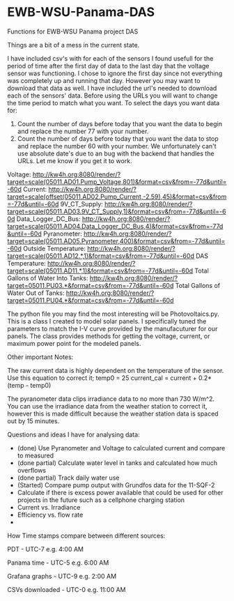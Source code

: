 # EWB-WSU-Panama-DAS
Functions for EWB-WSU Panama project DAS

Things are a bit of a mess in the current state.

I have included csv's with for each of the sensors I found usefull for the period of time after the first day of data to the last day that the voltage sensor was functioning. I chose to ignore the first day since not everything was completely up and running that day. However you may want to download that data as well. I have included the url's needed to download each of the sensors' data. Before using the URLs you will want to change the time period to match what you want. 
To select the days you want data for:
1. Count the number of days before today that you want the data to begin and replace the number 77 with your number.
2. Count the number of days before today that you want the data to stop and replace the number 60 with your number.
We unfortunately can't use absolute date's due to an bug with the backend that handles the URLs. Let me know if you get it to work.

Voltage: http://kw4h.org:8080/render/?target=scale(05011.AD01.Pump_Voltage,801)&format=csv&from=-77d&until=-60d
Current: http://kw4h.org:8080/render/?target=scale(offset(05011.AD02.Pump_Current,-2.59),45)&format=csv&from=-77d&until=-60d
9V_CT_Supply: http://kw4h.org:8080/render/?target=scale(05011.AD03.9V_CT_Supply,1)&format=csv&from=-77d&until=-60d
Data_Logger_DC_Bus: http://kw4h.org:8080/render/?target=scale(05011.AD04.Data_Logger_DC_Bus,4)&format=csv&from=-77d&until=-60d
Pyranometer: http://kw4h.org:8080/render/?target=scale(05011.AD05.Pyranometer,400)&format=csv&from=-77d&until=-60d
Outside Temperature: http://kw4h.org:8080/render/?target=scale(05011.AD12.*,1)&format=csv&from=-77d&until=-60d
DAS Temperature: http://kw4h.org:8080/render/?target=scale(05011.AD11.*,1)&format=csv&from=-77d&until=-60d
Total Gallons of Water Into Tanks: http://kw4h.org:8080/render/?target=05011.PU03.*&format=csv&from=-77d&until=-60d
Total Gallons of Water Out of Tanks: http://kw4h.org:8080/render/?target=05011.PU04.*&format=csv&from=-77d&until=-60d

The python file you may find the most interesting will be Photovoltaics.py. This is a class I created to model solar panels. I specifically tuned the parameters to match the I-V curve provided by the manufacuturer for our panels. The class provides methods for getting the voltage, current, or maximum power point for the modeled panels.

Other important Notes:

The raw current data is highly dependent on the temperature of the sensor. 
Use this equation to correct it;
temp0 = 25
current_cal = current + 0.2*(temp - temp0)

The pyranometer data clips irradiance data to no more than 730 W/m^2.
You can use the irradiance data from the weather station to correct it, however this is made difficult because the weather station data is spaced out by 15 minutes.

Questions and ideas I have for analysing data:

* (done) Use Pyranometer and Voltage to calculated current and compare to measured
* (done partial) Calculate water level in tanks and calculated how much overflows
* (done partial) Track daily water use
* (Started) Compare pump output with Grundfos data for the 11-SQF-2
* Calculate if there is excess power available that could be used for other projects in the future such as a cellphone charging station
* Current vs. Irradiance
* Efficiency vs. flow rate
*

How Time stamps compare between different sources:

PDT -             UTC-7    e.g. 4:00 AM 

Panama time -     UTC-5    e.g. 6:00 AM 

Grafana graphs -  UTC-9    e.g. 2:00 AM 

CSVs downloaded - UTC-0    e.g. 11:00 AM 
